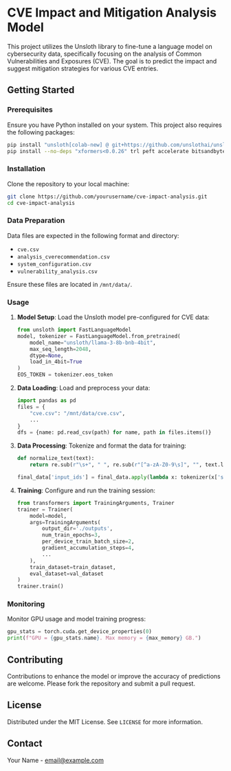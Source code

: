 
# CVE Impact and Mitigation Analysis Model

This project utilizes the Unsloth library to fine-tune a language model on cybersecurity data, specifically focusing on the analysis of Common Vulnerabilities and Exposures (CVE). The goal is to predict the impact and suggest mitigation strategies for various CVE entries.

## Getting Started

### Prerequisites

Ensure you have Python installed on your system. This project also requires the following packages:

```bash
pip install "unsloth[colab-new] @ git+https://github.com/unslothai/unsloth.git"
pip install --no-deps "xformers<0.0.26" trl peft accelerate bitsandbytes
```

### Installation

Clone the repository to your local machine:

```bash
git clone https://github.com/yourusername/cve-impact-analysis.git
cd cve-impact-analysis
```

### Data Preparation

Data files are expected in the following format and directory:

- `cve.csv`
- `analysis_cverecommendation.csv`
- `system_configuration.csv`
- `vulnerability_analysis.csv`

Ensure these files are located in `/mnt/data/`.

### Usage

1. **Model Setup**:
   Load the Unsloth model pre-configured for CVE data:

   ```python
   from unsloth import FastLanguageModel
   model, tokenizer = FastLanguageModel.from_pretrained(
       model_name="unsloth/llama-3-8b-bnb-4bit",
       max_seq_length=2048,
       dtype=None,
       load_in_4bit=True
   )
   EOS_TOKEN = tokenizer.eos_token
   ```

2. **Data Loading**:
   Load and preprocess your data:

   ```python
   import pandas as pd
   files = {
       "cve.csv": "/mnt/data/cve.csv",
       ...
   }
   dfs = {name: pd.read_csv(path) for name, path in files.items()}
   ```

3. **Data Processing**:
   Tokenize and format the data for training:

   ```python
   def normalize_text(text):
       return re.sub(r"\s+", " ", re.sub(r"[^a-zA-Z0-9\s]", "", text.lower())).strip()

   final_data['input_ids'] = final_data.apply(lambda x: tokenizer(x['summary'], padding='max_length', truncation=True, max_length=512)['input_ids'])
   ```

4. **Training**:
   Configure and run the training session:

   ```python
   from transformers import TrainingArguments, Trainer
   trainer = Trainer(
       model=model,
       args=TrainingArguments(
           output_dir='./outputs',
           num_train_epochs=3,
           per_device_train_batch_size=2,
           gradient_accumulation_steps=4,
           ...
       ),
       train_dataset=train_dataset,
       eval_dataset=val_dataset
   )
   trainer.train()
   ```

### Monitoring

Monitor GPU usage and model training progress:

```python
gpu_stats = torch.cuda.get_device_properties(0)
print(f"GPU = {gpu_stats.name}. Max memory = {max_memory} GB.")
```

## Contributing

Contributions to enhance the model or improve the accuracy of predictions are welcome. Please fork the repository and submit a pull request.

## License

Distributed under the MIT License. See `LICENSE` for more information.

## Contact

Your Name - email@example.com
